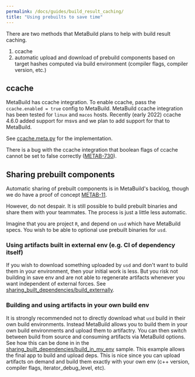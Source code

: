 ```yaml
---
permalink: /docs/guides/build_result_caching/
title: "Using prebuilts to save time"
---
```


There are two methods that MetaBuild plans to help with build result caching.
1. ccache
2. automatic upload and download of prebuild components based on target hashes computed via build environment (compiler flags, compiler version, etc.)

## ccache

MetaBuild has ccache integration. To enable ccache, pass the `ccache.enabled = true` config to MetaBuild.
MetaBuild ccache integration has been tested for `linux` and `macos` hosts. Recently (early 2022) ccache 4.6.0 added support for msvs and we plan to add support for that to MetaBuild.

See [ccache.meta.py](https://git.corp.adobe.com/meta-specs/ccache/blob/main/ccache.meta.py) for the implementation.

There is a bug with the ccache integration that boolean flags of ccache cannot be set to false correctly ([METAB-730](https://jira.corp.adobe.com/browse/METAB-730)).

## Sharing prebuilt components

Automatic sharing of prebuilt components is in MetaBuild's backlog, though we do have a proof of concept [METAB-11](https://jira.corp.adobe.com/browse/METAB-11).

However, do not despair. It is still possible to build prebuilt binaries and share them with your teammates. The process is just a little less automatic.

Imagine that you are project `R`, and depend on `usd` which have MetaBuild specs. You wish to be able to optional use prebuilt binaries for `usd`.

### Using artifacts built in external env (e.g. CI of dependency itself)

If you wish to download something uploaded by `usd` and don't want to build them in your environment, then your initial work is less. But you risk not building in save env and are not able to regenerate artifacts whenever you want independent of external forces. See [sharing_built_dependencies/build_externally](https://git.corp.adobe.com/meta-samples/sharing_built_dependencies/tree/master/build_externally).

### Building and using artifacts in your own build env

It is strongly recommended not to directly download what `usd` build in their own build environments. Instead MetaBuild allows you to build them in your own build environments and upload them to artifactry. You can then switch between build from source and consuming artifacts via MetaBuild options. See how this can be done in in the [sharing_built_dependencies/build_in_my_env](https://git.corp.adobe.com/meta-samples/sharing_built_dependencies/tree/master/build_in_my_env) sample. This example allows the final app to build and upload deps. This is nice since you can upload artifacts on demand and build them exactly with your own env (c++ version, compiler flags, iterator_debug_level, etc).


